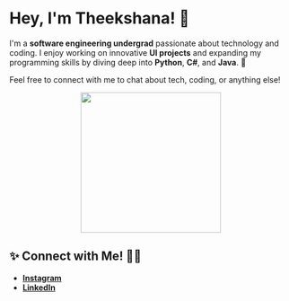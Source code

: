 <h1>Hey, I'm Theekshana! 👋</h1>

<p>
  I'm a <strong>software engineering undergrad</strong> passionate about technology and coding.  
  I enjoy working on innovative <strong>UI projects</strong> and expanding my programming skills by diving deep into <strong>Python</strong>, <strong>C#</strong>, and <strong>Java</strong>. 🚀  
</p>

<p>
  Feel free to connect with me to chat about tech, coding, or anything else!  
</p>

<img style="display: block; margin-left: auto; margin-right: auto;" src="https://octodex.github.com/images/front-end-conftocat.png" width="250" />

<h2>✨ Connect with Me! 🚀✨</h2>

<ul>
  <li><a href="https://www.instagram.com/theek.aka"><strong>Instagram</strong></a></li>
  <li><a href="https://www.linkedin.com/in/theek"><strong>LinkedIn</strong></a></li>
</ul>

